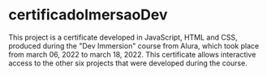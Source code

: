 # certificadoImersaoDev
This project is a certificate developed in JavaScript, HTML and CSS, produced during the "Dev Immersion" course from Alura, which took place from march 06, 2022 to march 18, 2022. This certificate allows interactive access to the other six projects that were developed during the course.
